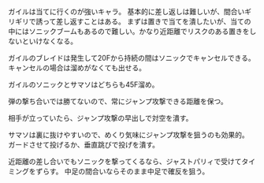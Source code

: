ガイルは当てに行くのが強いキャラ。
基本的に差し返しは難しいが、間合いギリギリで誘って差し返すことはある。
まずは置きで当てを潰したいが、当ての中にはソニックブームもあるので難しい。かなり近距離でリスクのある置きをしないといけなくなる。

ガイルのブレイドは発生して20Fから持続の間はソニックでキャンセルできる。キャンセルの場合は溜めがなくても出せる。

ガイルのソニックとサマソはどちらも45F溜め。

弾の撃ち合いでは勝てないので、常にジャンプ攻撃できる距離を保つ。

相手が立っていたら、ジャンプ攻撃の早出しで対空を潰す。

サマソは裏に抜けやすいので、めくり気味にジャンプ攻撃を狙うのも効果的。
ガードさせて投げるか、垂直跳びで投げを潰す。

近距離の差し合いでもソニックを撃ってくるなら、ジャストパリィで受けてタイミングをずらす。
中足の間合いならそのまま中足で確反を狙う。
